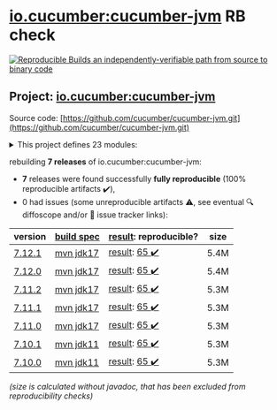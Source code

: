 [io.cucumber:cucumber-jvm](https://central.sonatype.com/artifact/io.cucumber/cucumber-jvm/7.12.1/versions) RB check
=======

[![Reproducible Builds](https://reproducible-builds.org/images/logos/rb.svg) an independently-verifiable path from source to binary code](https://reproducible-builds.org/)

## Project: [io.cucumber:cucumber-jvm](https://central.sonatype.com/artifact/io.cucumber/cucumber-jvm/7.12.1/versions)

Source code: [https://github.com/cucumber/cucumber-jvm.git](https://github.com/cucumber/cucumber-jvm.git)

<details><summary>This project defines 23 modules:</summary>

* [io.cucumber:cucumber-archetype](https://central.sonatype.com/artifact/io.cucumber/cucumber-archetype/7.12.1)
* [io.cucumber:cucumber-bom](https://central.sonatype.com/artifact/io.cucumber/cucumber-bom/7.12.1)
* [io.cucumber:cucumber-cdi2](https://central.sonatype.com/artifact/io.cucumber/cucumber-cdi2/7.12.1)
* [io.cucumber:cucumber-core](https://central.sonatype.com/artifact/io.cucumber/cucumber-core/7.12.1)
* [io.cucumber:cucumber-deltaspike](https://central.sonatype.com/artifact/io.cucumber/cucumber-deltaspike/7.12.1)
* [io.cucumber:cucumber-gherkin](https://central.sonatype.com/artifact/io.cucumber/cucumber-gherkin/7.12.1)
* [io.cucumber:cucumber-gherkin-messages](https://central.sonatype.com/artifact/io.cucumber/cucumber-gherkin-messages/7.12.1)
* [io.cucumber:cucumber-guice](https://central.sonatype.com/artifact/io.cucumber/cucumber-guice/7.12.1)
* [io.cucumber:cucumber-jakarta-cdi](https://central.sonatype.com/artifact/io.cucumber/cucumber-jakarta-cdi/7.12.1)
* [io.cucumber:cucumber-jakarta-openejb](https://central.sonatype.com/artifact/io.cucumber/cucumber-jakarta-openejb/7.12.1)
* [io.cucumber:cucumber-java](https://central.sonatype.com/artifact/io.cucumber/cucumber-java/7.12.1)
* [io.cucumber:cucumber-java8](https://central.sonatype.com/artifact/io.cucumber/cucumber-java8/7.12.1)
* [io.cucumber:cucumber-junit](https://central.sonatype.com/artifact/io.cucumber/cucumber-junit/7.12.1)
* [io.cucumber:cucumber-junit-platform-engine](https://central.sonatype.com/artifact/io.cucumber/cucumber-junit-platform-engine/7.12.1)
* [io.cucumber:cucumber-jvm](https://central.sonatype.com/artifact/io.cucumber/cucumber-jvm/7.12.1)
* [io.cucumber:cucumber-openejb](https://central.sonatype.com/artifact/io.cucumber/cucumber-openejb/7.12.1)
* [io.cucumber:cucumber-picocontainer](https://central.sonatype.com/artifact/io.cucumber/cucumber-picocontainer/7.12.1)
* [io.cucumber:cucumber-plugin](https://central.sonatype.com/artifact/io.cucumber/cucumber-plugin/7.12.1)
* [io.cucumber:cucumber-spring](https://central.sonatype.com/artifact/io.cucumber/cucumber-spring/7.12.1)
* [io.cucumber:cucumber-testng](https://central.sonatype.com/artifact/io.cucumber/cucumber-testng/7.12.1)
* [io.cucumber:datatable](https://central.sonatype.com/artifact/io.cucumber/datatable/7.12.1)
* [io.cucumber:datatable-matchers](https://central.sonatype.com/artifact/io.cucumber/datatable-matchers/7.12.1)
* [io.cucumber:docstring](https://central.sonatype.com/artifact/io.cucumber/docstring/7.12.1)
</details>

rebuilding **7 releases** of io.cucumber:cucumber-jvm:
- **7** releases were found successfully **fully reproducible** (100% reproducible artifacts :heavy_check_mark:),
- 0 had issues (some unreproducible artifacts :warning:, see eventual :mag: diffoscope and/or :memo: issue tracker links):

| version | [build spec](/BUILDSPEC.md) | [result](https://reproducible-builds.org/docs/jvm/): reproducible? | size |
| -- | --------- | ------ | -- |
| [7.12.1](https://central.sonatype.com/artifact/io.cucumber/cucumber-jvm/7.12.1/pom) | [mvn jdk17](cucumber-jvm-7.12.1.buildspec) | [result](cucumber-jvm-7.12.1.buildinfo): [65 :heavy_check_mark: ](cucumber-jvm-7.12.1.buildcompare) | 5.4M |
| [7.12.0](https://central.sonatype.com/artifact/io.cucumber/cucumber-jvm/7.12.0/pom) | [mvn jdk17](cucumber-jvm-7.12.0.buildspec) | [result](cucumber-jvm-7.12.0.buildinfo): [65 :heavy_check_mark: ](cucumber-jvm-7.12.0.buildcompare) | 5.4M |
| [7.11.2](https://central.sonatype.com/artifact/io.cucumber/cucumber-jvm/7.11.2/pom) | [mvn jdk17](cucumber-jvm-7.11.2.buildspec) | [result](cucumber-jvm-7.11.2.buildinfo): [65 :heavy_check_mark: ](cucumber-jvm-7.11.2.buildcompare) | 5.3M |
| [7.11.1](https://central.sonatype.com/artifact/io.cucumber/cucumber-jvm/7.11.1/pom) | [mvn jdk17](cucumber-jvm-7.11.1.buildspec) | [result](cucumber-jvm-7.11.1.buildinfo): [65 :heavy_check_mark: ](cucumber-jvm-7.11.1.buildcompare) | 5.3M |
| [7.11.0](https://central.sonatype.com/artifact/io.cucumber/cucumber-jvm/7.11.0/pom) | [mvn jdk17](cucumber-jvm-7.11.0.buildspec) | [result](cucumber-jvm-7.11.0.buildinfo): [65 :heavy_check_mark: ](cucumber-jvm-7.11.0.buildcompare) | 5.3M |
| [7.10.1](https://central.sonatype.com/artifact/io.cucumber/cucumber-jvm/7.10.1/pom) | [mvn jdk11](cucumber-jvm-7.10.1.buildspec) | [result](cucumber-jvm-7.10.1.buildinfo): [65 :heavy_check_mark: ](cucumber-jvm-7.10.1.buildcompare) | 5.3M |
| [7.10.0](https://central.sonatype.com/artifact/io.cucumber/cucumber-jvm/7.10.0/pom) | [mvn jdk11](cucumber-jvm-7.10.0.buildspec) | [result](cucumber-jvm-7.10.0.buildinfo): [65 :heavy_check_mark: ](cucumber-jvm-7.10.0.buildcompare) | 5.3M |

<i>(size is calculated without javadoc, that has been excluded from reproducibility checks)</i>
